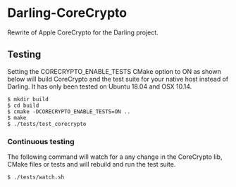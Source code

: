 # Darling-CoreCrypto

Rewrite of Apple CoreCrypto for the Darling project.

## Testing

Setting the CORECRYPTO_ENABLE_TESTS CMake option to ON as shown below will build CoreCrypto and the test suite
 for your native host instead of Darling. It has only been tested on Ubuntu 18.04 and OSX 10.14.

```
$ mkdir build
$ cd build
$ cmake -DCORECRYPTO_ENABLE_TESTS=ON ..
$ make
$ ./tests/test_corecrypto
```

### Continuous testing

The following command will watch for a any change in the CoreCrypto lib, CMake files or tests and will rebuild and run the test suite.

```
$ ./tests/watch.sh
```
